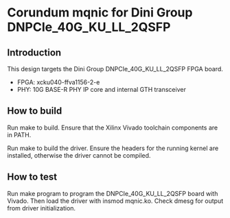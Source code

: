 # Corundum mqnic for Dini Group DNPCIe_40G_KU_LL_2QSFP

## Introduction

This design targets the Dini Group DNPCIe_40G_KU_LL_2QSFP FPGA board.

* FPGA: xcku040-ffva1156-2-e
* PHY: 10G BASE-R PHY IP core and internal GTH transceiver

## How to build

Run make to build.  Ensure that the Xilinx Vivado toolchain components are in PATH.

Run make to build the driver.  Ensure the headers for the running kernel are installed, otherwise the driver cannot be compiled.

## How to test

Run make program to program the DNPCIe_40G_KU_LL_2QSFP board with Vivado.  Then load the driver with insmod mqnic.ko.  Check dmesg for output from driver initialization.


